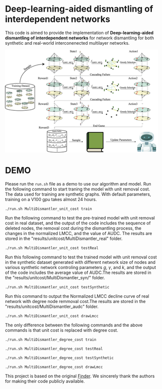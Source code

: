 # Deep-learning-aided dismantling of interdependent networks

This code is aimed to provide the implementation of **Deep-learning-aided dismantling of interdependent networks** for network dismantling for both synthetic and real-world interconenected multilayer networks.

![img1](https://github.com/wuycM/MultiDismantler/blob/main/framework.png)

# DEMO
Please run the ``run.sh`` file as a demo to use our algorithm and model.
Run the following command to start traning the model with unit removal cost. The data used for training are synthetic graphs. With default parameters, training on a V100 gpu takes almost 24 hours.
~~~~ {.sourceCode .shell}
./run.sh MultiDismantler_unit_cost train
~~~~ 
Run the following command to test the pre-trained model with unit removal cost in real dataset, and the output of the code includes the sequence of deleted nodes, the removal cost during the dismantling process, the changes in the normalized LMCC, and the value of AUDC. The results are stored in the "results/unitcost/MultiDismantler_real" folder.
~~~~ {.sourceCode .shell}
./run.sh MultiDismantler_unit_cost testReal
~~~~ 
Run this following command to test the trained model with unit removal cost in the synthetic dataset generated with different network size of nodes and various synthetic network controling parameters $g$, $\gamma$, and $k$, and the output of the code includes the average value of AUDC.The results are stored in the "results/unitcost/MultiDismantler_syn/" folder.
~~~~ {.sourceCode .shell}
./run.sh MultiDismantler_unit_cost testSynthetic
~~~~ 
Run this command to output the Normalized LMCC decline curve of real network with degree node remmoval cost.The results are stored in the "results/unitcost/MultiDismantler_audc" folder.
~~~~ {.sourceCode .shell}
./run.sh MultiDismantler_unit_cost drawLmcc
~~~~ 
The only difference between the following commands and the above commands is that unit cost is replaced with degree cost.
~~~~ {.sourceCode .shell}
./run.sh MultiDismantler_degree_cost train
~~~~ 
~~~~ {.sourceCode .shell}
./run.sh MultiDismantler_degree_cost testReal
~~~~ 
~~~~ {.sourceCode .shell}
./run.sh MultiDismantler_degree_cost testSynthetic
~~~~ 
~~~~ {.sourceCode .shell}
./run.sh MultiDismantler_degree_cost drawLmcc
~~~~

This project is based on the original [Finder](https://github.com/FFrankyy/FINDER). We sincerely thank the authors for making their code publicly available.

